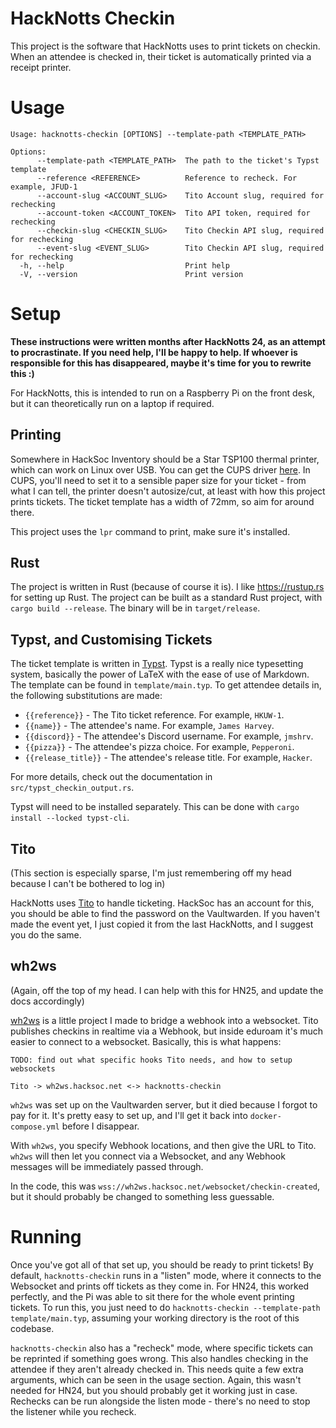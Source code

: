 # HackNotts Checkin

This project is the software that HackNotts uses to print tickets on checkin. When an attendee is checked in, their ticket is automatically printed via a receipt printer.

# Usage

```
Usage: hacknotts-checkin [OPTIONS] --template-path <TEMPLATE_PATH>

Options:
      --template-path <TEMPLATE_PATH>  The path to the ticket's Typst template
      --reference <REFERENCE>          Reference to recheck. For example, JFUD-1
      --account-slug <ACCOUNT_SLUG>    Tito Account slug, required for rechecking
      --account-token <ACCOUNT_TOKEN>  Tito API token, required for rechecking
      --checkin-slug <CHECKIN_SLUG>    Tito Checkin API slug, required for rechecking
      --event-slug <EVENT_SLUG>        Tito Checkin API slug, required for rechecking
  -h, --help                           Print help
  -V, --version                        Print version
  ```

# Setup

**These instructions were written months after HackNotts 24, as an attempt to procrastinate. If you need help, I'll be happy to help. If whoever is responsible for this has disappeared, maybe it's time for you to rewrite this :)**

For HackNotts, this is intended to run on a Raspberry Pi on the front desk, but it can theoretically run on a laptop if required.

## Printing

Somewhere in HackSoc Inventory should be a Star TSP100 thermal printer, which can work on Linux over USB. You can get the CUPS driver [here](https://starmicronics.com/support/products/tsp100iii-support-page/). In CUPS, you'll need to set it to a sensible paper size for your ticket - from what I can tell, the printer doesn't autosize/cut, at least with how this project prints tickets. The ticket template has a width of 72mm, so aim for around there.

This project uses the `lpr` command to print, make sure it's installed.

## Rust

The project is written in Rust (because of course it is). I like https://rustup.rs for setting up Rust. The project can be built as a standard Rust project, with `cargo build --release`. The binary will be in `target/release`.

## Typst, and Customising Tickets

The ticket template is written in [Typst](https://typst.app). Typst is a really nice typesetting system, basically the power of LaTeX with the ease of use of Markdown. The template can be found in `template/main.typ`. To get attendee details in, the following substitutions are made:

- `{{reference}}` - The Tito ticket reference. For example, `HKUW-1`.
- `{{name}}` - The attendee's name. For example, `James Harvey`.
- `{{discord}}` - The attendee's Discord username. For example, `jmshrv`.
- `{{pizza}}` - The attendee's pizza choice. For example, `Pepperoni`.
- `{{release_title}}` - The attendee's release title. For example, `Hacker`.

For more details, check out the documentation in `src/typst_checkin_output.rs`.

Typst will need to be installed separately. This can be done with `cargo install --locked typst-cli`.

## Tito

(This section is especially sparse, I'm just remembering off my head because I can't be bothered to log in)

HackNotts uses [Tito](https://ti.to) to handle ticketing. HackSoc has an account for this, you should be able to find the password on the Vaultwarden. If you haven't made the event yet, I just copied it from the last HackNotts, and I suggest you do the same.

## wh2ws

(Again, off the top of my head. I can help with this for HN25, and update the docs accordingly)

[wh2ws](https://github.com/jmshrv/wh2ws) is a little project I made to bridge a webhook into a websocket. Tito publishes checkins in realtime via a Webhook, but inside eduroam it's much easier to connect to a websocket. Basically, this is what happens:

`TODO: find out what specific hooks Tito needs, and how to setup websockets`

`Tito -> wh2ws.hacksoc.net <-> hacknotts-checkin`

`wh2ws` was set up on the Vaultwarden server, but it died because I forgot to pay for it. It's pretty easy to set up, and I'll get it back into `docker-compose.yml` before I disappear.

With `wh2ws`, you specify Webhook locations, and then give the URL to Tito. `wh2ws` will then let you connect via a Websocket, and any Webhook messages will be immediately passed through.

In the code, this was `wss://wh2ws.hacksoc.net/websocket/checkin-created`, but it should probably be changed to something less guessable.

# Running

Once you've got all of that set up, you should be ready to print tickets! By default, `hacknotts-checkin` runs in a "listen" mode, where it connects to the Websocket and prints off tickets as they come in. For HN24, this worked perfectly, and the Pi was able to sit there for the whole event printing tickets. To run this, you just need to do `hacknotts-checkin --template-path template/main.typ`, assuming your working directory is the root of this codebase.

`hacknotts-checkin` also has a "recheck" mode, where specific tickets can be reprinted if something goes wrong. This also handles checking in the attendee if they aren't already checked in. This needs quite a few extra arguments, which can be seen in the usage section. Again, this wasn't needed for HN24, but you should probably get it working just in case. Rechecks can be run alongside the listen mode - there's no need to stop the listener while you recheck.
